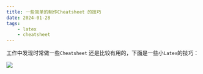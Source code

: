 ```yaml
---
title: 一些简单的制作Cheatsheet 的技巧
date: 2024-01-28   
tags:   
    - latex  
    - cheatsheet    
---    
```


工作中发现时常做一些`Cheatsheet` 还是比较有用的，下面是一些小`Latex`的技巧：  
<!-- more -->
![](./latex.png)